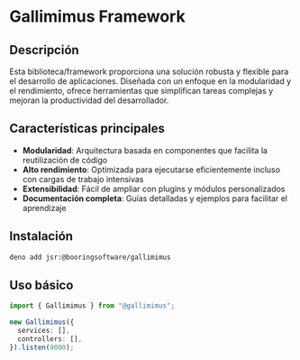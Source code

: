 # Gallimimus Framework

## Descripción
Esta biblioteca/framework proporciona una solución robusta y flexible para el desarrollo de aplicaciones. Diseñada con un enfoque en la modularidad y el rendimiento, ofrece herramientas que simplifican tareas complejas y mejoran la productividad del desarrollador.

## Características principales
- **Modularidad**: Arquitectura basada en componentes que facilita la reutilización de código
- **Alto rendimiento**: Optimizada para ejecutarse eficientemente incluso con cargas de trabajo intensivas
- **Extensibilidad**: Fácil de ampliar con plugins y módulos personalizados
- **Documentación completa**: Guías detalladas y ejemplos para facilitar el aprendizaje

## Instalación
```bash
deno add jsr:@booringsoftware/gallimimus
```

## Uso básico
```typescript
import { Gallimimus } from "@gallimimus";

new Gallimimus({
  services: [],
  controllers: [],
}).listen(9000);

```
